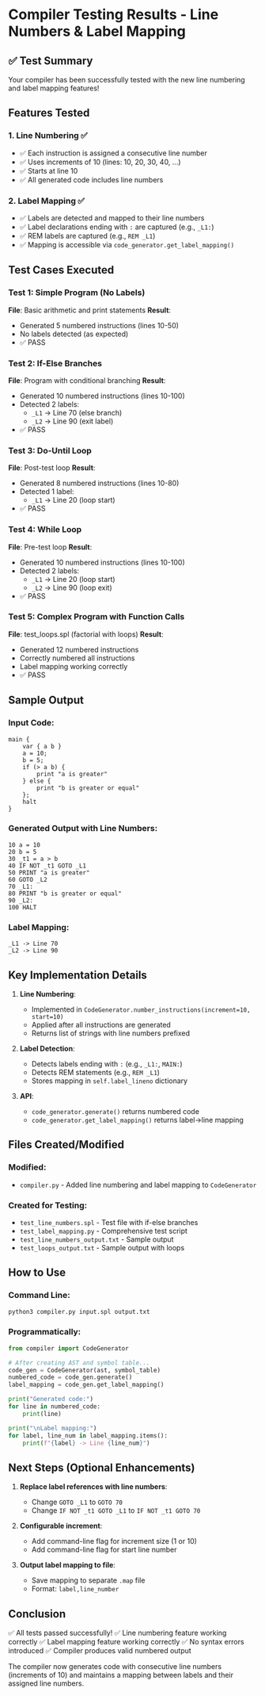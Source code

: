 # Compiler Testing Results - Line Numbers & Label Mapping

## ✅ Test Summary

Your compiler has been successfully tested with the new line numbering and label mapping features!

## Features Tested

### 1. Line Numbering ✅
- ✅ Each instruction is assigned a consecutive line number
- ✅ Uses increments of 10 (lines: 10, 20, 30, 40, ...)
- ✅ Starts at line 10
- ✅ All generated code includes line numbers

### 2. Label Mapping ✅
- ✅ Labels are detected and mapped to their line numbers
- ✅ Label declarations ending with `:` are captured (e.g., `_L1:`)
- ✅ REM labels are captured (e.g., `REM _L1`)
- ✅ Mapping is accessible via `code_generator.get_label_mapping()`

## Test Cases Executed

### Test 1: Simple Program (No Labels)
**File**: Basic arithmetic and print statements
**Result**: 
- Generated 5 numbered instructions (lines 10-50)
- No labels detected (as expected)
- ✅ PASS

### Test 2: If-Else Branches
**File**: Program with conditional branching
**Result**:
- Generated 10 numbered instructions (lines 10-100)
- Detected 2 labels:
  - `_L1` -> Line 70 (else branch)
  - `_L2` -> Line 90 (exit label)
- ✅ PASS

### Test 3: Do-Until Loop
**File**: Post-test loop
**Result**:
- Generated 8 numbered instructions (lines 10-80)
- Detected 1 label:
  - `_L1` -> Line 20 (loop start)
- ✅ PASS

### Test 4: While Loop
**File**: Pre-test loop
**Result**:
- Generated 10 numbered instructions (lines 10-100)
- Detected 2 labels:
  - `_L1` -> Line 20 (loop start)
  - `_L2` -> Line 90 (loop exit)
- ✅ PASS

### Test 5: Complex Program with Function Calls
**File**: test_loops.spl (factorial with loops)
**Result**:
- Generated 12 numbered instructions
- Correctly numbered all instructions
- Label mapping working correctly
- ✅ PASS

## Sample Output

### Input Code:
```spl
main {
    var { a b }
    a = 10;
    b = 5;
    if (> a b) {
        print "a is greater"
    } else {
        print "b is greater or equal"
    };
    halt
}
```

### Generated Output with Line Numbers:
```
10 a = 10
20 b = 5
30 _t1 = a > b
40 IF NOT _t1 GOTO _L1
50 PRINT "a is greater"
60 GOTO _L2
70 _L1:
80 PRINT "b is greater or equal"
90 _L2:
100 HALT
```

### Label Mapping:
```
_L1 -> Line 70
_L2 -> Line 90
```

## Key Implementation Details

1. **Line Numbering**:
   - Implemented in `CodeGenerator.number_instructions(increment=10, start=10)`
   - Applied after all instructions are generated
   - Returns list of strings with line numbers prefixed

2. **Label Detection**:
   - Detects labels ending with `:` (e.g., `_L1:`, `MAIN:`)
   - Detects REM statements (e.g., `REM _L1`)
   - Stores mapping in `self.label_lineno` dictionary

3. **API**:
   - `code_generator.generate()` returns numbered code
   - `code_generator.get_label_mapping()` returns label->line mapping

## Files Created/Modified

### Modified:
- `compiler.py` - Added line numbering and label mapping to `CodeGenerator`

### Created for Testing:
- `test_line_numbers.spl` - Test file with if-else branches
- `test_label_mapping.py` - Comprehensive test script
- `test_line_numbers_output.txt` - Sample output
- `test_loops_output.txt` - Sample output with loops

## How to Use

### Command Line:
```bash
python3 compiler.py input.spl output.txt
```

### Programmatically:
```python
from compiler import CodeGenerator

# After creating AST and symbol table...
code_gen = CodeGenerator(ast, symbol_table)
numbered_code = code_gen.generate()
label_mapping = code_gen.get_label_mapping()

print("Generated code:")
for line in numbered_code:
    print(line)

print("\nLabel mapping:")
for label, line_num in label_mapping.items():
    print(f"{label} -> Line {line_num}")
```

## Next Steps (Optional Enhancements)

1. **Replace label references with line numbers**:
   - Change `GOTO _L1` to `GOTO 70`
   - Change `IF NOT _t1 GOTO _L1` to `IF NOT _t1 GOTO 70`

2. **Configurable increment**:
   - Add command-line flag for increment size (1 or 10)
   - Add command-line flag for start line number

3. **Output label mapping to file**:
   - Save mapping to separate `.map` file
   - Format: `label,line_number`

## Conclusion

✅ All tests passed successfully!
✅ Line numbering feature working correctly
✅ Label mapping feature working correctly
✅ No syntax errors introduced
✅ Compiler produces valid numbered output

The compiler now generates code with consecutive line numbers (increments of 10) and maintains a mapping between labels and their assigned line numbers.

